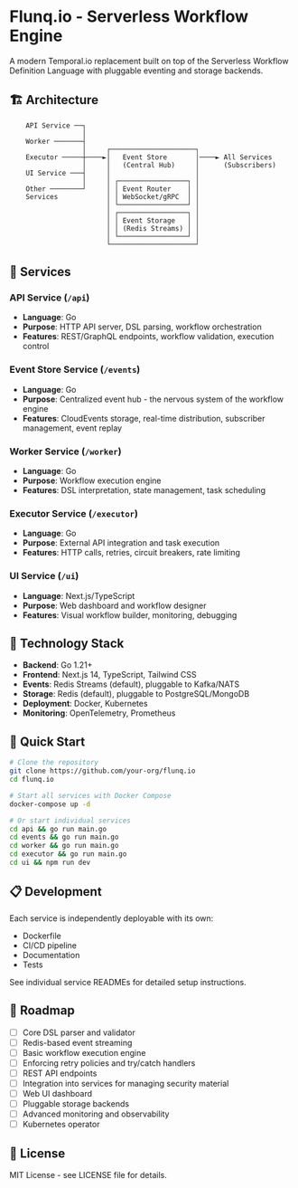 # Flunq.io - Serverless Workflow Engine

A modern Temporal.io replacement built on top of the Serverless Workflow Definition Language with pluggable eventing and storage backends.

## 🏗️ Architecture

```
    API Service ──┐
                  │
    Worker ───────┤
                  │     ┌─────────────────────┐
    Executor ─────┼────►│   Event Store       │────► All Services
                  │     │   (Central Hub)     │      (Subscribers)
    UI Service ───┤     │                     │
                  │     │ ┌─────────────────┐ │
    Other ────────┘     │ │ Event Router    │ │
    Services            │ │ WebSocket/gRPC  │ │
                        │ └─────────────────┘ │
                        │ ┌─────────────────┐ │
                        │ │ Event Storage   │ │
                        │ │ (Redis Streams) │ │
                        │ └─────────────────┘ │
                        └─────────────────────┘
```

## 🚀 Services

### **API Service** (`/api`)
- **Language**: Go
- **Purpose**: HTTP API server, DSL parsing, workflow orchestration
- **Features**: REST/GraphQL endpoints, workflow validation, execution control

### **Event Store Service** (`/events`)
- **Language**: Go
- **Purpose**: Centralized event hub - the nervous system of the workflow engine
- **Features**: CloudEvents storage, real-time distribution, subscriber management, event replay

### **Worker Service** (`/worker`)
- **Language**: Go  
- **Purpose**: Workflow execution engine
- **Features**: DSL interpretation, state management, task scheduling

### **Executor Service** (`/executor`)
- **Language**: Go
- **Purpose**: External API integration and task execution
- **Features**: HTTP calls, retries, circuit breakers, rate limiting

### **UI Service** (`/ui`)
- **Language**: Next.js/TypeScript
- **Purpose**: Web dashboard and workflow designer
- **Features**: Visual workflow builder, monitoring, debugging

## 🔧 Technology Stack

- **Backend**: Go 1.21+
- **Frontend**: Next.js 14, TypeScript, Tailwind CSS
- **Events**: Redis Streams (default), pluggable to Kafka/NATS
- **Storage**: Redis (default), pluggable to PostgreSQL/MongoDB
- **Deployment**: Docker, Kubernetes
- **Monitoring**: OpenTelemetry, Prometheus

## 🚀 Quick Start

```bash
# Clone the repository
git clone https://github.com/your-org/flunq.io
cd flunq.io

# Start all services with Docker Compose
docker-compose up -d

# Or start individual services
cd api && go run main.go
cd events && go run main.go
cd worker && go run main.go
cd executor && go run main.go
cd ui && npm run dev
```

## 📋 Development

Each service is independently deployable with its own:
- Dockerfile
- CI/CD pipeline
- Documentation
- Tests

See individual service READMEs for detailed setup instructions.

## 🎯 Roadmap

- [ ] Core DSL parser and validator
- [ ] Redis-based event streaming
- [ ] Basic workflow execution engine
- [ ] Enforcing retry policies and try/catch handlers
- [ ] REST API endpoints
- [ ] Integration into services for managing security material
- [ ] Web UI dashboard
- [ ] Pluggable storage backends
- [ ] Advanced monitoring and observability
- [ ] Kubernetes operator

## 📄 License

MIT License - see LICENSE file for details.
